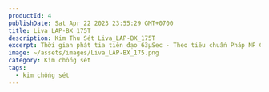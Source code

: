 ```yaml
---
productId: 4
publishDate: Sat Apr 22 2023 23:55:29 GMT+0700
title: Liva_LAP-BX_175T
description: Kim Thu Sét Liva_LAP-BX_175T
excerpt: Thời gian phát tia tiên đạo 63µSec - Theo tiêu chuẩn Pháp NF C 17-102
image: ~/assets/images/Liva_LAP-BX_175.png
category: Kim chống sét
tags:
  - kim chống sét
---
```

